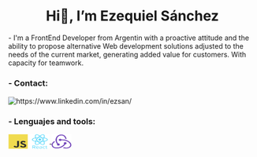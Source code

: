 <h1 align="center"> Hi👋, I’m Ezequiel Sánchez </h1> 
- I'm a FrontEnd Developer from Argentin with a proactive attitude and the ability to propose alternative Web development solutions adjusted to the needs of the current market, generating added value for customers. With capacity for teamwork.

<h3>- Contact:</h3>
<a> 
  <img align="center" src="https://raw.githubusercontent.com/rahuldkjain/github-profile-readme-generator/master/src/images/icons/Social/linked-in-alt.svg" alt="https://www.linkedin.com/in/ezsan/" height="30" width="40" style="max-width:100%;">  
</a>

<h3>- Lenguajes and tools:</h3>
<p>
  
<a> 
  <img align="center" src="https://raw.githubusercontent.com/devicons/devicon/master/icons/javascript/javascript-original.svg" alt="https://www.linkedin.com/in/ezsan/" height="30" width="40" style="max-width:100%;">  
</a>  
  
  
<a href="https://reactjs.org/"> 
  <img align="center" src="https://raw.githubusercontent.com/devicons/devicon/master/icons/react/react-original-wordmark.svg" alt="https://www.linkedin.com/in/ezsan/" height="30" width="40" style="max-width:100%;">  
</a>

<a> 
  <img align="center" src="https://raw.githubusercontent.com/devicons/devicon/master/icons/redux/redux-original.svg" alt="https://www.linkedin.com/in/ezsan/" height="30" width="40" style="max-width:100%;">  
</a>

</p>





<!---
ezSan/ezSan is a ✨ special ✨ repository because its `README.md` (this file) appears on your GitHub profile.
You can click the Preview link to take a look at your changes.
--->

